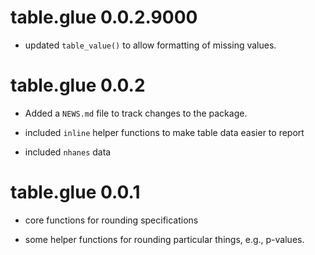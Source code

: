 
# table.glue 0.0.2.9000

* updated `table_value()` to allow formatting of missing values.

# table.glue 0.0.2

* Added a `NEWS.md` file to track changes to the package.

* included `inline` helper functions to make table data easier to report

* included `nhanes` data

# table.glue 0.0.1

* core functions for rounding specifications

* some helper functions for rounding particular things, e.g., p-values.
